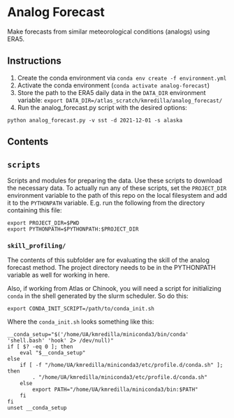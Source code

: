 # Analog Forecast

Make forecasts from similar meteorological conditions (analogs) using ERA5. 

## Instructions

1. Create the conda environment via `conda env create -f environment.yml`
2. Activate the conda environment (`conda activate analog-forecast`)
3. Store the path to the ERA5 daily data in the `DATA_DIR` environment variable: `export DATA_DIR=/atlas_scratch/kmredilla/analog_forecast/`
4. Run the analog_forecast.py script with the desired options:

```
python analog_forecast.py -v sst -d 2021-12-01 -s alaska
```

## Contents

## `scripts`

Scripts and modules for preparing the data. Use these scripts to download the necessary data. To actually run any of these scripts, set the `PROJECT_DIR` environment variable to the path of this repo on the local filesystem and add it to the `PYTHONPATH` variable. E.g. run the following from the directory containing this file:

```
export PROJECT_DIR=$PWD
export PYTHONPATH=$PYTHONPATH:$PROJECT_DIR
```

### `skill_profiling/`

The contents of this subfolder are for evaluating the skill of the analog forecast method. The project directory needs to be in the PYTHONPATH variable as well for working in here. 

Also, if working from Atlas or Chinook, you will need a script for initializing `conda` in the shell generated by the slurm scheduler. So do this:

```
export CONDA_INIT_SCRIPT=/path/to/conda_init.sh
```

Where the `conda_init.sh` looks something like this:

```
__conda_setup="$('/home/UA/kmredilla/miniconda3/bin/conda' 'shell.bash' 'hook' 2> /dev/null)"
if [ $? -eq 0 ]; then
    eval "$__conda_setup"
else
    if [ -f "/home/UA/kmredilla/miniconda3/etc/profile.d/conda.sh" ]; then
        . "/home/UA/kmredilla/miniconda3/etc/profile.d/conda.sh"
    else
        export PATH="/home/UA/kmredilla/miniconda3/bin:$PATH"
    fi
fi
unset __conda_setup
```